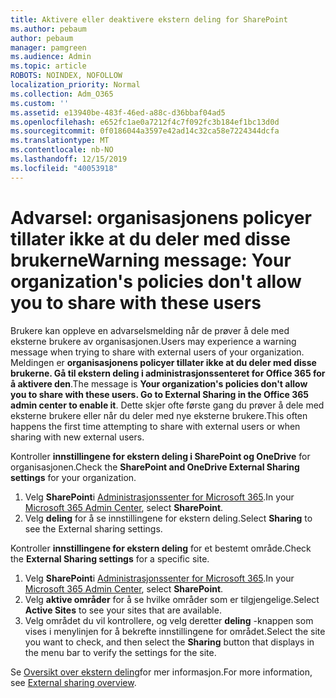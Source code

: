 ```yaml
---
title: Aktivere eller deaktivere ekstern deling for SharePoint
ms.author: pebaum
author: pebaum
manager: pamgreen
ms.audience: Admin
ms.topic: article
ROBOTS: NOINDEX, NOFOLLOW
localization_priority: Normal
ms.collection: Adm_O365
ms.custom: ''
ms.assetid: e13940be-483f-46ed-a88c-d36bbaf04ad5
ms.openlocfilehash: e652fc1ae0a7212f4c7f092fc3b184ef1bc13d0d
ms.sourcegitcommit: 0f0186044a3597e42ad14c32ca58e7224344dcfa
ms.translationtype: MT
ms.contentlocale: nb-NO
ms.lasthandoff: 12/15/2019
ms.locfileid: "40053918"
---
```

# <a name="warning-message-your-organizations-policies-dont-allow-you-to-share-with-these-users"></a><span data-ttu-id="75ae6-102">Advarsel: organisasjonens policyer tillater ikke at du deler med disse brukerne</span><span class="sxs-lookup"><span data-stu-id="75ae6-102">Warning message: Your organization's policies don't allow you to share with these users</span></span>

<span data-ttu-id="75ae6-103">Brukere kan oppleve en advarselsmelding når de prøver å dele med eksterne brukere av organisasjonen.</span><span class="sxs-lookup"><span data-stu-id="75ae6-103">Users may experience a warning message when trying to share with external users of your organization.</span></span> <span data-ttu-id="75ae6-104">Meldingen er **organisasjonens policyer tillater ikke at du deler med disse brukerne. Gå til ekstern deling i administrasjonssenteret for Office 365 for å aktivere den**.</span><span class="sxs-lookup"><span data-stu-id="75ae6-104">The message is **Your organization's policies don't allow you to share with these users. Go to External Sharing in the Office 365 admin center to enable it**.</span></span> <span data-ttu-id="75ae6-105">Dette skjer ofte første gang du prøver å dele med eksterne brukere eller når du deler med nye eksterne brukere.</span><span class="sxs-lookup"><span data-stu-id="75ae6-105">This often happens the first time attempting to share with external users or when sharing with new external users.</span></span>

<span data-ttu-id="75ae6-106">Kontroller **innstillingene for ekstern deling i SharePoint og OneDrive** for organisasjonen.</span><span class="sxs-lookup"><span data-stu-id="75ae6-106">Check the **SharePoint and OneDrive External Sharing settings** for your organization.</span></span>

1. <span data-ttu-id="75ae6-107">Velg **SharePoint**i [Administrasjonssenter for Microsoft 365](https://admin.microsoft.com/AdminPortal/Home#/homepage">https://admin.microsoft.com/).</span><span class="sxs-lookup"><span data-stu-id="75ae6-107">In your [Microsoft 365 Admin Center](https://admin.microsoft.com/AdminPortal/Home#/homepage">https://admin.microsoft.com/), select **SharePoint**.</span></span>
3. <span data-ttu-id="75ae6-108">Velg **deling** for å se innstillingene for ekstern deling.</span><span class="sxs-lookup"><span data-stu-id="75ae6-108">Select **Sharing** to see the External sharing settings.</span></span>

<span data-ttu-id="75ae6-109">Kontroller **innstillingene for ekstern deling** for et bestemt område.</span><span class="sxs-lookup"><span data-stu-id="75ae6-109">Check the **External Sharing settings** for a specific site.</span></span>

1. <span data-ttu-id="75ae6-110">Velg **SharePoint**i [Administrasjonssenter for Microsoft 365](https://admin.microsoft.com/AdminPortal/Home#/homepage">https://admin.microsoft.com/).</span><span class="sxs-lookup"><span data-stu-id="75ae6-110">In your [Microsoft 365 Admin Center](https://admin.microsoft.com/AdminPortal/Home#/homepage">https://admin.microsoft.com/), select **SharePoint**.</span></span>
2. <span data-ttu-id="75ae6-111">Velg **aktive områder** for å se hvilke områder som er tilgjengelige.</span><span class="sxs-lookup"><span data-stu-id="75ae6-111">Select **Active Sites** to see your sites that are available.</span></span>
3. <span data-ttu-id="75ae6-112">Velg området du vil kontrollere, og velg deretter **deling** -knappen som vises i menylinjen for å bekrefte innstillingene for området.</span><span class="sxs-lookup"><span data-stu-id="75ae6-112">Select the site you want to check, and then select the **Sharing** button that displays in the menu bar to verify the settings for the site.</span></span>

<span data-ttu-id="75ae6-113">Se [Oversikt over ekstern deling](https://docs.microsoft.com/sharepoint/external-sharing-overview)for mer informasjon.</span><span class="sxs-lookup"><span data-stu-id="75ae6-113">For more information, see [External sharing overview](https://docs.microsoft.com/sharepoint/external-sharing-overview).</span></span>